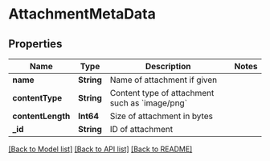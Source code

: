 # AttachmentMetaData

## Properties
Name | Type | Description | Notes
------------ | ------------- | ------------- | -------------
**name** | **String** | Name of attachment if given | 
**contentType** | **String** | Content type of attachment such as &#x60;image/png&#x60; | 
**contentLength** | **Int64** | Size of attachment in bytes | 
**_id** | **String** | ID of attachment | 

[[Back to Model list]](../README#documentation-for-models) [[Back to API list]](../README#documentation-for-api-endpoints) [[Back to README]](../README)


